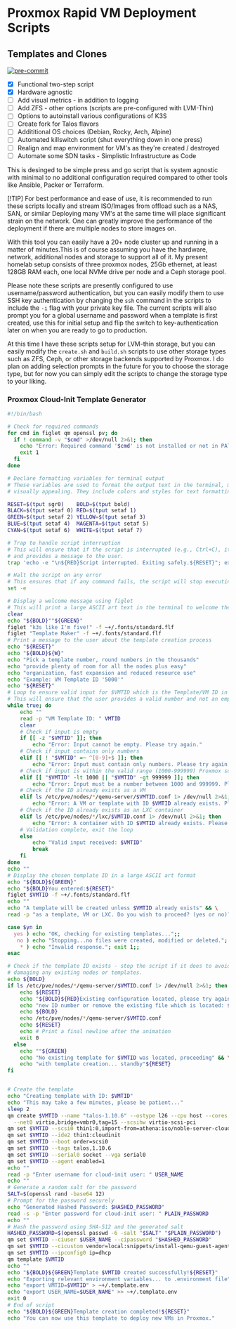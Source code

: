 # Proxmox Rapid VM Deployment Scripts

## Templates and Clones

[![pre-commit](https://img.shields.io/badge/pre--commit-enabled-brightgreen?logo=pre-commit)](https://github.com/pre-commit/pre-commit)

- [x] Functional two-step script
- [x] Hardware agnostic
- [ ] Add visual metrics - in addition to logging
- [ ] Add ZFS - other options (scripts are pre-configured with LVM-Thin)
- [ ] Options to autoinstall various configurations of K3S
- [ ] Create fork for Talos flavors
- [ ] Addititional OS choices (Debian, Rocky, Arch, Alpine)
- [ ] Automated killswitch script (shut everything down in one press)
- [ ] Realign and map environment for VM's as they're created / destroyed
- [ ] Automate some SDN tasks - Simplistic Infrastructure as Code

This is desinged to be simple press and go script that is system agnostic
with minimal to no additional configuration required compared to other
tools like Ansible, Packer or Terraform.

[!TIP]
For best performance and ease of use, it is recommended to run these scripts
locally and stream ISO/Images from offload such as a NAS, SAN, or similar
Deploying many VM's at the same time will place significant strain on the
network. One can greatly improve the performance of the deployment if there
are multiple nodes to store images on.

With this tool you can easily have a 20+ node cluster up and running in a matter
of minutes.This is of course assuming you have the hardware, network, additional
nodes and storage to support all of it. My present homelab setup consists of
three proxmox nodes, 25Gb ethernet, at least 128GB RAM each, one local NVMe
drive per node and a Ceph storage pool.

Please note these scripts are presently configured to use username/password
authentication, but you can easily modify them to use SSH key authentication by
changing the `ssh` command in the scripts to include the `-i` flag with your
private key file. The current scripts will also prompt you for a global username
and password when a template is first created, use this for initial setup and
flip the switch to key-authentication later on when you are ready to go to production.

At this time I have these scripts setup for LVM-thin storage, but you can easily
modify the `create.sh` and `build.sh` scripts to use other storage types such as
ZFS, Ceph, or other storage backends supported by Proxmox. I do plan on adding
selection prompts in the future for you to choose the storage type, but for now
you can simply edit the scripts to change the storage type to your liking.

### Proxmox Cloud-Init Template Generator

```bash
#!/bin/bash

# Check for required commands
for cmd in figlet qm openssl pv; do
  if ! command -v "$cmd" >/dev/null 2>&1; then
    echo "Error: Required command '$cmd' is not installed or not in PATH."
    exit 1
  fi
done

# Declare formatting variables for terminal output
# These variables are used to format the output text in the terminal, making it more readable and
# visually appealing. They include colors and styles for text formatting.

RESET=$(tput sgr0)    BOLD=$(tput bold)
BLACK=$(tput setaf 0) RED=$(tput setaf 1)
GREEN=$(tput setaf 2) YELLOW=$(tput setaf 3)
BLUE=$(tput setaf 4)  MAGENTA=$(tput setaf 5)
CYAN=$(tput setaf 6)  WHITE=$(tput setaf 7)

# Trap to handle script interruption
# This will ensure that if the script is interrupted (e.g., Ctrl+C), it exits safely
# and provides a message to the user.
trap 'echo -e "\n${RED}Script interrupted. Exiting safely.${RESET}"; exit 1' INT

# Halt the script on any error
# This ensures that if any command fails, the script will stop executing immediately.
set -e

# Display a welcome message using figlet
# This will print a large ASCII art text in the terminal to welcome the user.
clear
echo "${BOLD}""${GREEN}"
figlet "k3s like I'm five!" -f ~+/.fonts/standard.flf
figlet "Template Maker" -f ~+/.fonts/standard.flf
# Print a message to the user about the template creation process
echo "${RESET}"
echo "${BOLD}${W}"
echo "Pick a template number, round numbers in the thousands"
echo "provide plenty of room for all the nodes plus easy"
echo "organization, fast expansion and reduced resource use"
echo "Example: VM Template ID '5000'"
echo "${RESET}"
# Loop to ensure valid input for $VMTID which is the Template/VM ID in Proxmox
# This will ensure that the user provides a valid number and not an empty input.
while true; do
    echo ""
    read -p "VM Template ID: " VMTID
    clear
    # Check if input is empty
    if [[ -z "$VMTID" ]]; then
        echo "Error: Input cannot be empty. Please try again."
    # Check if input contains only numbers
    elif [[ ! "$VMTID" =~ ^[0-9]+$ ]]; then
        echo "Error: Input must contain only numbers. Please try again."
    # Check if input is within the valid range (1000-999999) Proxmox soft-max is 1000000
    elif [[ "$VMTID" -lt 1000 || "$VMTID" -gt 999999 ]]; then
        echo "Error: Input must be a number between 1000 and 999999. Please try again."
    # Check if the ID already exists as a VM
    elif ls /etc/pve/nodes/*/qemu-server/$VMTID.conf 1> /dev/null 2>&1; then
        echo "Error: A VM or template with ID $VMTID already exists. Please choose a different ID."
    # Check if the ID already exists as an LXC container
    elif ls /etc/pve/nodes/*/lxc/$VMTID.conf 1> /dev/null 2>&1; then
        echo "Error: A container with ID $VMTID already exists. Please choose a different ID."
    # Validation complete, exit the loop
    else
        echo "Valid input received: $VMTID"
        break
    fi
done
echo ""
# Display the chosen template ID in a large ASCII art format
echo "${BOLD}${GREEN}"
echo "${BOLD}You entered:${RESET}"
figlet $VMTID -f ~+/.fonts/standard.flf
echo ""
echo "A template will be created unless $VMTID already exists" && \
read -p "as a template, VM or LXC. Do you wish to proceed? (yes or no)?" yn

case $yn in
  yes ) echo "OK, checking for existing templates...";;
   no ) echo "Stopping...no files were created, modified or deleted."; exit;;
    * ) echo "Invalid response."; exit 1;;
esac

# Check if the template ID exists - stop the script if it does to avoid
# damaging any existing nodes or templates.
echo ${BOLD}
if ls /etc/pve/nodes/*/qemu-server/$VMTID.conf 1> /dev/null 2>&1; then
    echo ${RESET}
    echo "${BOLD}${RED}Existing configuration located, please try again with a" | pv -qL 25
    echo "new ID number or remove the existing file which is located: ${RESET}" | pv -qL 25
    echo ${BOLD}
    echo /etc/pve/nodes/*/qemu-server/$VMTID.conf
    echo ${RESET}
    echo # Print a final newline after the animation
    exit 0
  else
    echo ""${GREEN}
    echo "No existing template for $VMTID was located, proceeding" && \
    echo "with template creation... standby"${RESET}
fi


# Create the template
echo "Creating template with ID: $VMTID"
echo "This may take a few minutes, please be patient..."
sleep 2
qm create $VMTID --name "talos-1.10.6" --ostype l26 --cpu host --cores 2 --memory 2048 \
  --net0 virtio,bridge=vmbr0,tag=15 --scsihw virtio-scsi-pci
qm set $VMTID --scsi0 thin1:0,import-from=athena:iso/noble-server-cloudimg-amd64.img
qm set $VMTID --ide2 thin1:cloudinit
qm set $VMTID --boot order=scsi0
qm set $VMTID --tags talos,1.10.6
qm set $VMTID --serial0 socket --vga serial0
qm set $VMTID --agent enabled=1
echo ""
read -p "Enter username for cloud-init user: " USER_NAME
echo ""
# Generate a random salt for the password
SALT=$(openssl rand -base64 12)
# Prompt for the password securely
echo "Generated Hashed Password: $HASHED_PASSWORD"
read -s -p "Enter password for cloud-init user: " PLAIN_PASSWORD
echo ""
# Hash the password using SHA-512 and the generated salt
HASHED_PASSWORD=$(openssl passwd -6 -salt "$SALT" "$PLAIN_PASSWORD")
qm set $VMTID --ciuser $USER_NAME --cipassword "$HASHED_PASSWORD"
qm set $VMTID --cicustom vendor=local:snippets/install-qemu-guest-agent.yaml
qm set $VMTID --ipconfig0 ip=dhcp
qm template $VMTID
echo ""
echo "${BOLD}${GREEN}Template $VMTID created successfully!${RESET}"
echo "Exporting relevant environment variables... to .environment file"
echo "export VMTID=$VMTID" > ~+/.template.env
echo "export USER_NAME=$USER_NAME" >> ~+/.template.env
exit 0
# End of script
echo "${BOLD}${GREEN}Template creation completed!${RESET}"
echo "You can now use this template to deploy new VMs in Proxmox."
```
